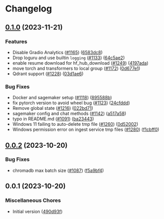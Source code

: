 # Changelog

## [0.1.0](https://github.com/nibralab/rag/compare/v0.0.2...v0.1.0) (2023-11-21)


### Features

* Disable Gradio Analytics ([#1165](https://github.com/nibralab/rag/issues/1165)) ([6583dc8](https://github.com/nibralab/rag/commit/6583dc84c082773443fc3973b1cdf8095fa3fec3))
* Drop loguru and use builtin `logging` ([#1133](https://github.com/nibralab/rag/issues/1133)) ([64c5ae2](https://github.com/nibralab/rag/commit/64c5ae214a9520151c9c2d52ece535867d799367))
* enable resume download for hf_hub_download ([#1249](https://github.com/nibralab/rag/issues/1249)) ([4197ada](https://github.com/nibralab/rag/commit/4197ada6267c822f32c1d7ba2be6e7ce145a3404))
* move torch and transformers to local group ([#1172](https://github.com/nibralab/rag/issues/1172)) ([0d677e1](https://github.com/nibralab/rag/commit/0d677e10b970aec222ec04837d0f08f1631b6d4a))
* Qdrant support ([#1228](https://github.com/nibralab/rag/issues/1228)) ([03d1ae6](https://github.com/nibralab/rag/commit/03d1ae6d70dffdd2411f0d4e92f65080fff5a6e2))


### Bug Fixes

* Docker and sagemaker setup ([#1118](https://github.com/nibralab/rag/issues/1118)) ([895588b](https://github.com/nibralab/rag/commit/895588b82a06c2bc71a9e22fb840c7f6442a3b5b))
* fix pytorch version to avoid wheel bug ([#1123](https://github.com/nibralab/rag/issues/1123)) ([24cfddd](https://github.com/nibralab/rag/commit/24cfddd60f74aadd2dade4c63f6012a2489938a1))
* Remove global state ([#1216](https://github.com/nibralab/rag/issues/1216)) ([022bd71](https://github.com/nibralab/rag/commit/022bd718e3dfc197027b1e24fb97e5525b186db4))
* sagemaker config and chat methods ([#1142](https://github.com/nibralab/rag/issues/1142)) ([a517a58](https://github.com/nibralab/rag/commit/a517a588c4927aa5c5c2a93e4f82a58f0599d251))
* typo in README.md ([#1091](https://github.com/nibralab/rag/issues/1091)) ([ba23443](https://github.com/nibralab/rag/commit/ba23443a70d323cd4f9a242b33fd9dce1bacd2db))
* Windows 11 failing to auto-delete tmp file ([#1260](https://github.com/nibralab/rag/issues/1260)) ([0d52002](https://github.com/nibralab/rag/commit/0d520026a3d5b08a9b8487be992d3095b21e710c))
* Windows permission error on ingest service tmp files ([#1280](https://github.com/nibralab/rag/issues/1280)) ([f1cbff0](https://github.com/nibralab/rag/commit/f1cbff0fb7059432d9e71473cbdd039032dab60d))

## [0.0.2](https://github.com/imartinez/privateGPT/compare/v0.0.1...v0.0.2) (2023-10-20)


### Bug Fixes

* chromadb max batch size ([#1087](https://github.com/imartinez/privateGPT/issues/1087)) ([f5a9bf4](https://github.com/imartinez/privateGPT/commit/f5a9bf4e374b2d4c76438cf8a97cccf222ec8e6f))

## 0.0.1 (2023-10-20)

### Miscellaneous Chores

* Initial version ([490d93f](https://github.com/imartinez/privateGPT/commit/490d93fdc1977443c92f6c42e57a1c585aa59430))
